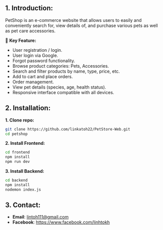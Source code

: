 ## 1. Introduction:
PetShop is an e-commerce website that allows users to easily and conveniently search for, view details of, and purchase various pets as well as pet care accessories.

🚀 **Key Feature:**
- User registration / login.
- User login via Google.
- Forgot password functionality.
- Browse product categories: Pets, Accessories.
- Search and filter products by name, type, price, etc.
- Add to cart and place orders.
- Order management.
- View pet details (species, age, health status).
- Responsive interface compatible with all devices.
## 2. Installation:
**1. Clone repo:**
```bash
git clone https://github.com/linkatoh22/PetStore-Web.git
cd petshop
```
**2. Install Frontend:**
```bash
cd frontend
npm install
npm run dev
```
**3. Install Backend:**
```bash
cd backend
npm install
nodemon index.js
``` 
## 3. Contact:
- **Email**: lintoh111@gmail.com
- **Facebook**: https://www.facebook.com/linhtokh
